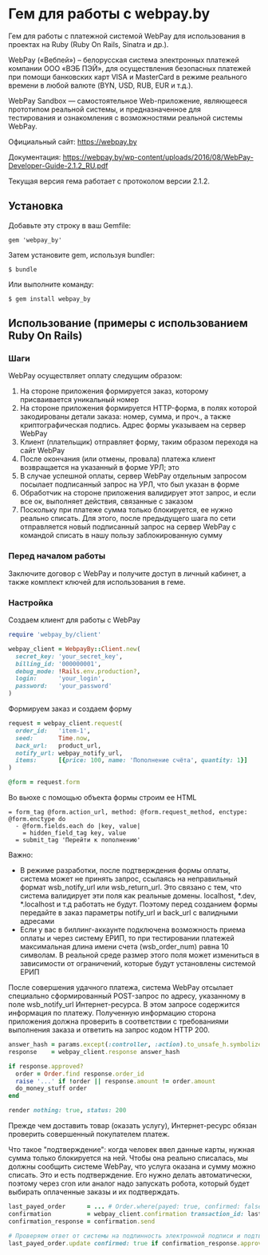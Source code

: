 # Гем для работы с webpay.by

Гем для работы с платежной системой WebPay для использования в проектах на Ruby (Ruby On Rails, Sinatra и др.).

WebPay («Вебпей») – белорусская система электронных платежей компании ООО «ВЭБ ПЭЙ», для осуществления безопасных
платежей при помощи банковских карт VISA и MasterCard в режиме реального времени в любой валюте (BYN, USD, RUB, EUR
и т.д.).

WebPay Sandbox — самостоятельное Web-приложение, являющееся прототипом реальной системы, и предназначенное для  
тестирования и ознакомления с возможностями реальной системы WebPay.

Официальный сайт: https://webpay.by

Документация: https://webpay.by/wp-content/uploads/2016/08/WebPay-Developer-Guide-2.1.2_RU.pdf

Текущая версия гема работает с протоколом версии 2.1.2. 


## Установка

Добавьте эту строку в ваш Gemfile:

    gem 'webpay_by'

Затем установите gem, используя bundler:

    $ bundle

Или выполните команду:

    $ gem install webpay_by


## Использование (примеры с использованием Ruby On Rails)

### Шаги

WebPay осуществляет оплату следущим образом:

1. На стороне приложения формируется заказ, которому присваивается уникальный номер
1. На стороне приложения формируется HTTP-форма, в полях которой закодированы детали заказа: номер, сумма, и проч.,
а также криптографическая подпись. Адрес формы указываем на сервер WebPay
1. Клиент (плательщик) отправляет форму, таким образом переходя на сайт WebPay
1. После окончания (или отмены, провала) платежа клиент возвращается на указанный в форме УРЛ; это
1. В случае успешной оплаты, сервер WebPay отдельным запросом посылает подписанный запрос на УРЛ, что был указан в форме
1. Обработчик на стороне приложения валидирует этот запрос, и если все ок, выполняет действия, связанные с заказом
1. Поскольку при платеже сумма только блокируется, ее нужно реально списать. Для этого, после предыдущего шага по сети
отправляется новый подписанный запрос на сервер WebPay с командой списать в нашу пользу заблокированную сумму

### Перед началом работы

Заключите договор с WebPay и получите доступ в личный кабинет, а также комплект ключей для использования в геме.

### Настройка

Создаем клиент для работы с WebPay

```ruby
require 'webpay_by/client'

webpay_client = WebpayBy::Client.new(
  secret_key: 'your_secret_key',
  billing_id: '000000001',
  debug_mode: !Rails.env.production?,
  login:      'your_login',
  password:   'your_password'
)
```

Формируем заказ и создаем форму

```ruby
request = webpay_client.request(
  order_id:   'item-1',
  seed:       Time.now,
  back_url:   product_url,
  notify_url: webpay_notify_url,
  items:      [{price: 100, name: 'Пополнение счёта', quantity: 1}]
)

@form = request.form
```

Во вьюхе с помощью объекта формы строим ее HTML

```slim
= form_tag @form.action_url, method: @form.request_method, enctype: @form.enctype do
  - @form.fields.each do |key, value|
    = hidden_field_tag key, value
  = submit_tag 'Перейти к пополнению'
```

Важно: 
- В режиме разработки, после подтверждения формы оплаты, система может не принять запрос, ссылаясь на неправильный формат
wsb_notify_url или wsb_return_url. Это связано с тем, что система валидирует эти поля как реальные домены. localhost,
*.dev, *.localhost и т.д работать не будут. Поэтому перед созданием формы передайте в заказ параметры notify_url
и back_url c валидными адресами
- Если у вас в биллинг-аккаунте подключена возможность приема оплаты и через систему ЕРИП, то при тестировании платежей
максимальная длина имени счета (wsb_order_num) равна 10 символам. В реальной среде размер этого поля может измениться
в зависимости от ограничений, которые будут установлены системой ЕРИП

После совершения удачного платежа, система WebPay отсылает специально сформированный POST-запрос по адресу, указанному
в поле wsb_notify_url Интернет-ресурса. В этом запросе содержится информация по платежу. Полученную информацию
сторона приложения должна проверить в соответствии с требованиями выполнения заказа и ответить на запрос кодом HTTP 200.

```ruby
answer_hash = params.except(:controller, :action).to_unsafe_h.symbolize_keys
response    = webpay_client.response answer_hash

if response.approved?
  order = Order.find response.order_id
  raise '...' if !order || response.amount != order.amount
  do_money_stuff order
end 

render nothing: true, status: 200
``` 

Прежде чем доставить товар (оказать услугу), Интернет-ресурс обязан проверить совершенный покупателем платеж.

Что такое "подтверждение": когда человек ввел данные карты, нужная сумма только блокируется на ней. Чтобы она
реально списалась, мы должны сообщить системе WebPay, что услуга оказана и сумму можно списать. Это и есть подтверждение.
Его нужно делать автоматически, поэтому через cron или аналог надо запускать робота, который будет выбирать
оплаченные заказы и их подтверждать.

```ruby
last_payed_order      = ... # Order.where(payed: true, confirmed: false).order_by(date: :asc).limit(1).first
confirmation          = webpay_client.confirmation transaction_id: last_payed_order.transaction_id
confirmation_response = confirmation.send

# Проверяем ответ от системы на подлинность электронной подписи и подтверждения об оплате
last_payed_order.update confirmed: true if confirmation_response.approved?
```

